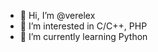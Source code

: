 - 👋 Hi, I’m @verelex
- 👀 I’m interested in C/C++, PHP
- 🌱 I’m currently learning Python

<!---
verelex/verelex is a ✨ special ✨ repository because its `README.md` (this file) appears on your GitHub profile.
You can click the Preview link to take a look at your changes.
--->
